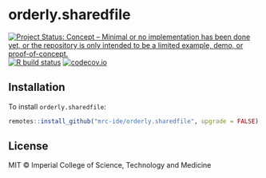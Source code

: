 # orderly.sharedfile

<!-- badges: start -->
[![Project Status: Concept – Minimal or no implementation has been done yet, or the repository is only intended to be a limited example, demo, or proof-of-concept.](https://www.repostatus.org/badges/latest/concept.svg)](https://www.repostatus.org/#concept)
[![R build status](https://github.com/mrc-ide/orderly.sharedfile/workflows/R-CMD-check/badge.svg)](https://github.com/mrc-ide/orderly.sharedfile/actions)
[![codecov.io](https://codecov.io/github/mrc-ide/orderly.sharedfile/coverage.svg?branch=main)](https://codecov.io/github/mrc-ide/orderly.sharedfile?branch=main)
<!-- badges: end -->

## Installation

To install `orderly.sharedfile`:

```r
remotes::install_github("mrc-ide/orderly.sharedfile", upgrade = FALSE)
```

## License

MIT © Imperial College of Science, Technology and Medicine
